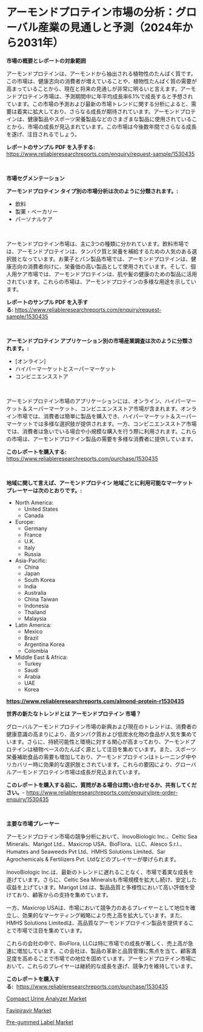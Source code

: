 <p><h1>アーモンドプロテイン市場の分析：グローバル産業の見通しと予測（2024年から2031年）</h1></p><p><strong>市場の概要とレポートの対象範囲</strong></p>
<p><p>アーモンドプロテインは、アーモンドから抽出される植物性のたんぱく質です。この市場は、健康志向の消費者が増えていることや、植物性たんぱく質の需要が高まっていることから、現在と将来の見通しが非常に明るいと言えます。アーモンドプロテイン市場は、予測期間中に年平均成長率6.1%で成長すると予想されています。この市場の予測および最新の市場トレンドに関する分析によると、需要は着実に拡大しており、さらなる成長が期待されています。アーモンドプロテインは、健康製品やスポーツ栄養製品などのさまざまな製品に使用されていることから、市場の成長が見込まれています。この市場は今後数年間でさらなる成長を遂げ、注目されるでしょう。</p></p>
<p><strong>レポートのサンプル PDF を入手する:</strong> <a href="https://www.reliableresearchreports.com/enquiry/request-sample/1530435">https://www.reliableresearchreports.com/enquiry/request-sample/1530435</a></p>
<p>&nbsp;</p>
<p><strong>市場セグメンテーション</strong></p>
<p><strong>アーモンドプロテイン タイプ別の市場分析は次のように分類されます。:</strong></p>
<p><ul><li>飲料</li><li>製菓・ベーカリー</li><li>パーソナルケア</li></ul></p>
<p>&nbsp;</p>
<p><p>アーモンドプロテイン市場は、主に3つの種類に分かれています。飲料市場では、アーモンドプロテインは、タンパク質と栄養を補給するための人気のある選択肢となっています。お菓子とパン製品市場では、アーモンドプロテインは、健康志向の消費者向けに、栄養価の高い製品として使用されています。そして、個人用ケア市場では、アーモンドプロテインは、肌や髪の健康のための製品に活用されています。これらの市場は、アーモンドプロテインの多様な用途を示しています。</p></p>
<p><strong>レポートのサンプル PDF を入手する:</strong>&nbsp;<a href="https://www.reliableresearchreports.com/enquiry/request-sample/1530435">https://www.reliableresearchreports.com/enquiry/request-sample/1530435</a></p>
<p>&nbsp;</p>
<p><strong> アーモンドプロテイン アプリケーション別の市場産業調査は次のように分類されます。:</strong></p>
<p><ul><li>[オンライン]</li><li>ハイパーマーケットとスーパーマーケット</li><li>コンビニエンスストア</li></ul></p>
<p>&nbsp;</p>
<p><p>アーモンドプロテイン市場のアプリケーションには、オンライン、ハイパーマーケット＆スーパーマーケット、コンビニエンスストア市場が含まれます。オンライン市場では、消費者は簡単に製品を購入でき、ハイパーマーケット＆スーパーマーケットでは多様な選択肢が提供されます。一方、コンビニエンスストア市場では、消費者は急いでいる場合や小規模な購入を行う際に利用されます。これらの市場は、アーモンドプロテイン製品の需要を多様な消費者に提供しています。</p></p>
<p><strong>このレポートを購入する:</strong>&nbsp; <a href="https://www.reliableresearchreports.com/purchase/1530435">https://www.reliableresearchreports.com/purchase/1530435</a></p>
<p>&nbsp;</p>
<p><strong>地域に関して言えば、アーモンドプロテイン 地域ごとに利用可能なマーケットプレーヤーは次のとおりです。:</strong></p>
<p><ul>
    <li>
        North America:
        <ul>
            <li>United States</li>
            <li>Canada</li>
        </ul>
    </li>
    <li>
        Europe:
        <ul>
            <li>Germany</li>
            <li>France</li>
            <li>U.K.</li>
            <li>Italy</li>
            <li>Russia</li>
        </ul>
    </li>
    <li>
        Asia-Pacific:
        <ul>
            <li>China</li>
            <li>Japan</li>
            <li>South Korea</li>
            <li>India</li>
            <li>Australia</li>
            <li>China Taiwan</li>
            <li>Indonesia</li>
            <li>Thailand</li>
            <li>Malaysia</li>
        </ul>
    </li>
    <li>
        Latin America:
        <ul>
            <li>Mexico</li>
            <li>Brazil</li>
            <li>Argentina Korea</li>
            <li>Colombia</li>
        </ul>
    </li>
    <li>
        Middle East & Africa:
        <ul>
            <li>Turkey</li>
            <li>Saudi</li>
            <li>Arabia</li>
            <li>UAE</li>
            <li>Korea</li>
        </ul>
    </li>
    </ul></p>
<p><strong><a href="https://www.reliableresearchreports.com/almond-protein-r1530435">https://www.reliableresearchreports.com/almond-protein-r1530435</a></strong>&nbsp;</p>
<p><strong>世界の新たなトレンドとは アーモンドプロテイン 市場？</strong></p>
<p><p>グローバルアーモンドプロテイン市場の新興および現在のトレンドは、消費者の健康意識の高まりにより、高タンパク質および低炭水化物の食品が人気を集めています。さらに、持続可能性と環境に対する関心が高まっており、アーモンドプロテインは植物ベースのたんぱく源として注目を集めています。また、スポーツ栄養補助食品の需要も増加しており、アーモンドプロテインはトレーニング中やリカバリー時に効果的な選択肢とされています。これらの要因により、グローバルアーモンドプロテイン市場は成長が見込まれています。</p></p>
<p><strong>このレポートを購入する前に、質問がある場合は問い合わせるか、共有してください。</strong>- <a href="https://www.reliableresearchreports.com/enquiry/pre-order-enquiry/1530435">https://www.reliableresearchreports.com/enquiry/pre-order-enquiry/1530435</a></p>
<p>&nbsp;</p>
<p><strong>主要な市場プレーヤー</strong></p>
<p><p>アーモンドプロテイン市場の競争分析において、InovoBiologic Inc.、Celtic Sea Minerals、Marigot Ltd.、Maxicrop USA、BioFlora、LLC、Alesco S.r.l.、Humates and Seaweeds Pvt Ltd、HMHS Solutions Limited、Sar Agrochemicals & Fertilizers Pvt. Ltdなどのプレイヤーが挙げられます。</p><p>InovoBiologic Inc.は、最新のトレンドに遅れることなく、市場で着実な成長を遂げています。さらに、Celtic Sea Mineralsも市場規模を拡大し続け、安定した収益を上げています。Marigot Ltd.は、製品品質と多様性において高い評価を受けており、顧客からの支持を集めています。</p><p>一方、Maxicrop USAは、市場において競争力のあるプレイヤーとして地位を確立し、効果的なマーケティング戦略により売上高を拡大しています。また、HMHS Solutions Limitedは、高品質なアーモンドプロテイン製品を提供することで市場で注目を集めています。</p><p>これらの会社の中で、BioFlora, LLCは特に市場での成長が著しく、売上高が急速に増加しています。この会社は、製品の革新と品質管理に焦点を当て、顧客満足度を高めることで市場での地位を固めています。アーモンドプロテイン市場において、これらのプレイヤーは継続的な成長を遂げ、競争力を維持しています。</p></p>
<p><strong>このレポートを購入する:</strong>&nbsp;&nbsp;<a href="https://www.reliableresearchreports.com/purchase/1530435">https://www.reliableresearchreports.com/purchase/1530435</a></p>
<p><p><a href="https://www.linkedin.com/pulse/compact-urine-analyzer-market-size-reflecting-forecast-3i6pc?trackingId=i3xw1cZJWDABMEoxifEnSQ%3D%3D">Compact Urine Analyzer Market</a></p><p><a href="https://github.com/Sinjinluong3e0awx2m195k76/Market-Research-Report-List-2/blob/main/favipiravir-market.md">Favipiravir Market</a></p><p><a href="https://www.linkedin.com/pulse/pre-gummed-label-market-size-share-amp-trends-analysis-report-gvdjf?trackingId=4B5%2BKKc6ctmfrF3i9hIakQ%3D%3D">Pre-gummed Label Market</a></p></p>